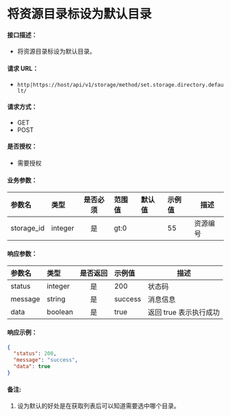 # 将资源目录标设为默认目录

#### 接口描述：
- 将资源目录标设为默认目录。

#### 请求 URL：
- `http|https://host/api/v1/storage/method/set.storage.directory.default/`

#### 请求方式：
- GET
- POST

#### 是否授权：
- 需要授权

#### 业务参数：
|参数名|类型|是否必须|范围值|默认值|示例值|描述|
|:----|:---|:---:|:-----|:-----|:-----|-----|
|storage_id |integer |是 |gt:0 | |55 |资源编号 |

#### 响应参数：
|参数名|类型|是否返回|示例值|描述|
|:-----|:-----|:---:|:-----|-----|
|status |integer |是 |200 |状态码 |
|message |string |是 |success |消息信息 |
|data |boolean |是 |true |返回 true 表示执行成功 |

#### 响应示例：
```json
{
  "status": 200,
  "message": "success",
  "data": true
}
```

#### 备注:
1. 设为默认的好处是在获取列表后可以知道需要选中哪个目录。